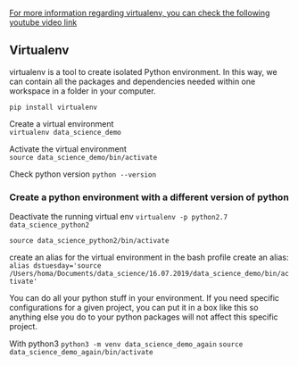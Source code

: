 [For more information regarding virtualenv, you can check the following youtube video link](https://www.youtube.com/watch?v=nnhjvHYRsmM)

## Virtualenv

virtualenv is a tool to create isolated Python environment. In this way, we can contain all the packages and
dependencies needed within one workspace in a folder in your computer.

`pip install virtualenv`

Create a virtual environment\
`virtualenv data_science_demo`

Activate the virtual environment\
`source data_science_demo/bin/activate`

Check python version
`python --version`

### Create a python environment with a different version of python

Deactivate the running virtual env
`virtualenv -p python2.7 data_science_python2`

`source data_science_python2/bin/activate`

create an alias for the virtual environment in the bash profile create an alias:
`alias dstuesday='source /Users/homa/Documents/data_science/16.07.2019/data_science_demo/bin/activate'`

You can do all your python stuff in your environment. If you need specific configurations for a given project, you can put it in a box like this so anything else you do to your python packages will not affect this specific project. 

With python3
`python3 -m venv data_science_demo_again`
`source data_science_demo_again/bin/activate`